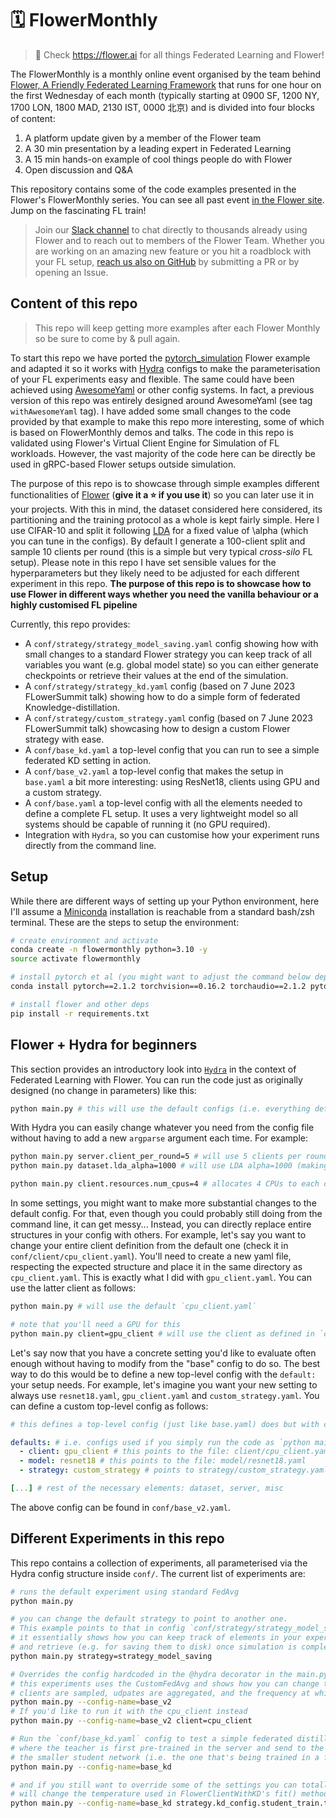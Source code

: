# 🗓️ FlowerMonthly

> 🔎 Check https://flower.ai for all things Federated Learning and Flower! 

The FlowerMonthly is a monthly online event organised by the team behind [Flower, A Friendly Federated Learning Framework](https://flower.ai/) that runs for one hour on the first Wednesday of each month (typically starting at 0900 SF, 1200 NY, 1700 LON, 1800 MAD, 2130 IST, 0000 北京) and is divided into four blocks of content:

  1. A platform update given by a member of the Flower team
  2. A 30 min presentation by a leading expert in Federated Learning
  3. A 15 min hands-on example of cool things people do with Flower
  4. Open discussion and Q&A

This repository contains some of the code examples presented in the Flower's FlowerMonthly series. You can see all past event [in the Flower site](https://flower.ai/conf/flower-monthly/). Jump on the fascinating FL train! 

> Join our [Slack channel](https://flower.ai/join-slack/) to chat directly to thousands already using Flower and to reach out to members of the Flower Team. Whether you are working on an amazing new feature or you hit a roadblock with your FL setup, [reach us also on GitHub](https://github.com/adap/flower) by submitting a PR or by opening an Issue.


## Content of this repo

> This repo will keep getting more examples after each Flower Monthly so be sure to come by & pull again.


To start this repo we have ported the [pytorch_simulation](https://github.com/adap/flower/tree/main/examples/simulation_pytorch) Flower example and adapted it so it works with [Hydra](https://hydra.cc/) configs to make the parameterisation of your FL experiments easy and flexible. The same could have been achieved using [AwesomeYaml](https://github.com/SamsungLabs/awesomeyaml) or other config systems. In fact, a previous version of this repo was entirely designed around AwesomeYaml (see tag `withAwesomeYaml` tag). I have added some small changes to the code provided by that example to make this repo more interesting, some of which is based on FlowerMonthly demos and talks. The code in this repo is validated using Flower's Virtual Client Engine for Simulation of FL workloads. However, the vast majority of the code here can be directly be used in gRPC-based Flower setups outside simulation.

The purpose of this repo is to showcase through simple examples different functionalities of [Flower](https://github.com/adap/flower) (**give it a :star: if you use it**) so you can later use it in your projects. With this in mind, the dataset considered here considered, its partitioning and the training protocol as a whole is kept fairly simple. Here I use CIFAR-10 and split it following [LDA](https://arxiv.org/abs/1909.06335) for a fixed value of \alpha (which you can tune in the configs). By default I generate a 100-client split and sample 10 clients per round (this is a simple but very typical _cross-silo_ FL setup). Please note in this repo I have set sensible values for the hyperparameters but they likely need to be adjusted for each different experiment in this repo. **The purpose of this repo is to showcase how to use Flower in different ways whether you need the vanilla behaviour or a highly customised FL pipeline**

Currently, this repo provides:

* A `conf/strategy/strategy_model_saving.yaml` config showing how with small changes to a standard Flower strategy you can keep track of all variables you want (e.g. global model state) so you can either generate checkpoints or retrieve their values at the end of the simulation.
* A `conf/strategy/strategy_kd.yaml` config (based on 7 June 2023 FLowerSummit talk) showing how to do a simple form of federated Knowledge-distillation.
* A `conf/strategy/custom_strategy.yaml` config (based on 7 June 2023 FLowerSummit talk) showcasing how to design a custom Flower strategy with ease.
* A `conf/base_kd.yaml` a top-level config that you can run to see a simple federated KD setting in action.
* A `conf/base_v2.yaml` a top-level config that makes the setup in `base.yaml` a bit more interesting: using ResNet18, clients using GPU and a custom strategy.
* A `conf/base.yaml` a top-level config with all the elements needed to define a complete FL setup. It uses a very lightweight model so all systems should be capable of running it (no GPU required).
* Integration with `Hydra`, so you can customise how your experiment runs directly from the command line.

## Setup

While there are different ways of setting up your Python environment, here I'll assume a [Miniconda](https://docs.conda.io/en/latest/miniconda.html) installation is reachable from a standard bash/zsh terminal. These are the steps to setup the environment:

```bash
# create environment and activate
conda create -n flowermonthly python=3.10 -y
source activate flowermonthly

# install pytorch et al (you might want to adjust the command below depending on your platform/OS: https://pytorch.org/get-started/locally/)
conda install pytorch==2.1.2 torchvision==0.16.2 torchaudio==2.1.2 pytorch-cuda=12.1 -c pytorch -c nvidia

# install flower and other deps
pip install -r requirements.txt
```


## Flower + Hydra for beginners

This section provides an introductory look into [`Hydra`](https://hydra.cc/) in the context of Federated Learning with Flower. You can run the code just as originally designed (no change in parameters) like this:
```bash
python main.py # this will use the default configs (i.e. everything defined in conf/base.yaml)
```

With Hydra you can easily change whatever you need from the config file without having to add a new `argparse` argument each time. For example:
```bash
python main.py server.client_per_round=5 # will use 5 clients per round instead of the default 10
python main.py dataset.lda_alpha=1000 # will use LDA alpha=1000 (making it IID) instead of the default value (1.0)

python main.py client.resources.num_cpus=4 # allocates 4 CPUs to each client (instead of the default 2 as defined in conf/client/cpu_client.yaml -- cpu_client is the default client to use as defined in conf/base.yaml->default.client)
```

In some settings, you might want to make more substantial changes to the default config. For that, even though you could probably still doing from the command line, it can get messy... Instead, you can directly replace entire structures in your config with others. For example, let's say you want to change your entire client definition from the default one (check it in `conf/client/cpu_client.yaml`). You'll need to create a new yaml file, respecting the expected structure and place it in the same directory as `cpu_client.yaml`. This is exactly what I did with `gpu_client.yaml`. You can use the latter client as follows:
```bash
python main.py # will use the default `cpu_client.yaml`

# note that you'll need a GPU for this
python main.py client=gpu_client # will use the client as defined in `conf/client/gpu_client.yaml`
```

Let's say now that you have a concrete setting you'd like to evaluate often enough without having to modify from the "base" config to do so. The best way to do this would be to define a new top-level config with the `default:` your setup needs. For example, let's imagine you want your new setting to always use `resnet18.yaml`, `gpu_client.yaml` and `custom_strategy.yaml`. You can define a custom top-level config as follows:

```yaml
# this defines a top-level config (just like base.yaml) does but with changes to the `defaults` and the FL setup parameterised in `server:`

defaults: # i.e. configs used if you simply run the code as `python main.py`
  - client: gpu_client # this points to the file: client/cpu_client.yaml
  - model: resnet18 # this points to the file: model/resnet18.yaml
  - strategy: custom_strategy # points to strategy/custom_strategy.yaml

[...] # rest of the necessary elements: dataset, server, misc
```

The above config can be found in `conf/base_v2.yaml`.

## Different Experiments in this repo

This repo contains a collection of experiments, all parameterised via the Hydra config structure inside `conf/`. The current list of experiments are:

```bash
# runs the default experiment using standard FedAvg
python main.py

# you can change the default strategy to point to another one.
# This example points to that in config `conf/strategy/strategy_model_saving.yaml`
# it essentially shows how you can keep track of elements in your experiment
# and retrieve (e.g. for saving them to disk) once simulation is completed
python main.py strategy=strategy_model_saving

# Overrides the config hardcoded in the @hydra decorator in the main.py to point to `conf/base_v2`
# this experiments uses the CustomFedAvg and shows how you can change the behaviour of how
# clients are sampled, udpates are aggregated, and the frequency at which the global model is evaluated
python main.py --config-name=base_v2
# If you'd like to run it with the cpu_client instead
python main.py --config-name=base_v2 client=cpu_client

# Run the `conf/base_kd.yaml` config to test a simple federated distillation setting
# where the teacher is first pre-trained in the server and send to the clients along with
# the smaller student network (i.e. the one that's being trained in a federated manner)
python main.py --config-name=base_kd

# and if you still want to override some of the settings you can totally do so as shown earlier in the readme
# will change the temperature used in FlowerClientWithKD's fit() method
python main.py --config-name=base_kd strategy.kd_config.student_train.temperature=5 
```
